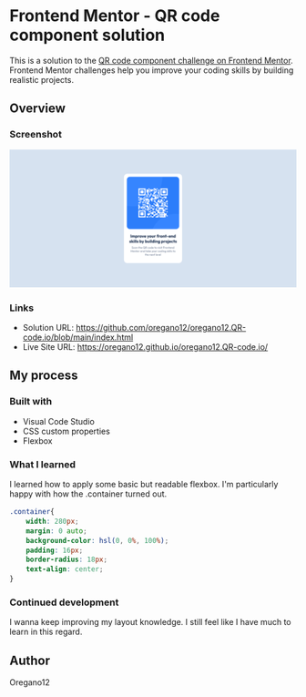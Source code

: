 # Frontend Mentor - QR code component solution

This is a solution to the [QR code component challenge on Frontend Mentor](https://www.frontendmentor.io/challenges/qr-code-component-iux_sIO_H). Frontend Mentor challenges help you improve your coding skills by building realistic projects.

## Overview
### Screenshot
![image](https://github.com/oregano12/oregano12.QR-code.io/blob/main/Screenshot.png)

### Links
- Solution URL: https://github.com/oregano12/oregano12.QR-code.io/blob/main/index.html
- Live Site URL: https://oregano12.github.io/oregano12.QR-code.io/

## My process
### Built with
- Visual Code Studio
- CSS custom properties
- Flexbox

### What I learned
I learned how to apply some basic but readable flexbox. I'm particularly happy with how the .container turned out.

```css
.container{
    width: 280px;
    margin: 0 auto;
    background-color: hsl(0, 0%, 100%);
    padding: 16px;
    border-radius: 18px;
    text-align: center;
}
```

### Continued development
I wanna keep improving my layout knowledge. I still feel like I have much to learn in this regard.

## Author
Oregano12